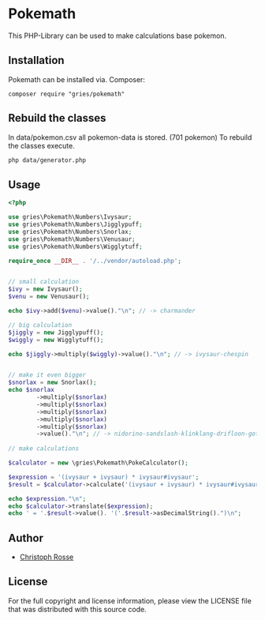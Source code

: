 Pokemath
========

This PHP-Library can be used to make calculations base pokemon.

Installation
------------

Pokemath can be installed via. Composer:

    composer require "gries/pokemath"

Rebuild the classes
------------------
In data/pokemon.csv all pokemon-data is stored. (701 pokemon)
To rebuild the classes execute.

```bash
php data/generator.php
```


Usage
-----
```php
<?php

use gries\Pokemath\Numbers\Ivysaur;
use gries\Pokemath\Numbers\Jigglypuff;
use gries\Pokemath\Numbers\Snorlax;
use gries\Pokemath\Numbers\Venusaur;
use gries\Pokemath\Numbers\Wigglytuff;

require_once __DIR__ . '/../vendor/autoload.php';


// small calculation
$ivy = new Ivysaur();
$venu = new Venusaur();

echo $ivy->add($venu)->value()."\n"; // -> charmander

// big calculation
$jiggly = new Jigglypuff();
$wiggly = new Wigglytuff();

echo $jiggly->multiply($wiggly)->value()."\n"; // -> ivysaur-chespin


// make it even bigger
$snorlax = new Snorlax();
echo $snorlax
        ->multiply($snorlax)
        ->multiply($snorlax)
        ->multiply($snorlax)
        ->multiply($snorlax)
        ->multiply($snorlax)
        ->value()."\n"; // -> nidorino-sandslash-klinklang-drifloon-gothita
        
// make calculations

$calculator = new \gries\Pokemath\PokeCalculator();

$expression = '(ivysaur + ivysaur) * ivysaur#ivysaur';
$result = $calculator->calculate('(ivysaur + ivysaur) * ivysaur#ivysaur');

echo $expression."\n";                                                  // -> (ivysaur + ivysaur) * ivysaur#ivysaur
echo $calculator->translate($expression);                              
echo ' = '.$result->value(). '('.$result->asDecimalString().")\n";      // -> (1 + 1) * 701 = venusaur#venusaur(1402)
```

Author
------

- [Christoph Rosse](http://twitter.com/griesx)

License
-------

For the full copyright and license information, please view the LICENSE file that was distributed with this source code.
